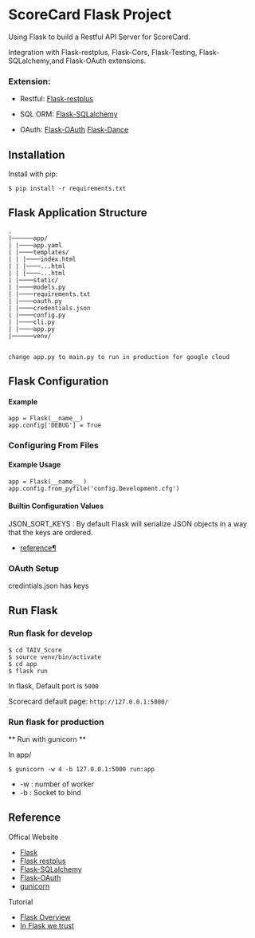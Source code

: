 # ScoreCard Flask Project

Using Flask to build a Restful API Server for ScoreCard.

Integration with Flask-restplus, Flask-Cors, Flask-Testing, Flask-SQLalchemy,and Flask-OAuth extensions.

### Extension:
- Restful: [Flask-restplus](http://flask-restplus.readthedocs.io/en/stable/)

- SQL ORM: [Flask-SQLalchemy](http://flask-sqlalchemy.pocoo.org/2.1/)

- OAuth: [Flask-OAuth](https://pythonhosted.org/Flask-OAuth/) [Flask-Dance](https://flask-dance.readthedocs.io/en/latest/) 

## Installation

Install with pip:

```
$ pip install -r requirements.txt
```

## Flask Application Structure 
```
.
|──────app/
| |────app.yaml
| |────templates/
| | |────index.html
| | |────...html
| | |────...html
| |────static/
| |────models.py
| |────requirements.txt
| |────oauth.py
| |────credentials.json
| |────config.py
| |────cli.py
| |────app.py
|──────venv/


change app.py to main.py to run in production for google cloud
```

## Flask Configuration

#### Example

```
app = Flask(__name__)
app.config['DEBUG'] = True
```
### Configuring From Files

#### Example Usage

```
app = Flask(__name__ )
app.config.from_pyfile('config.Development.cfg')
```

#### Builtin Configuration Values


JSON_SORT_KEYS : By default Flask will serialize JSON objects in a way that the keys are ordered.

- [reference¶](http://flask.pocoo.org/docs/0.12/config/)


### OAuth Setup
credintials.json has keys

 
## Run Flask
### Run flask for develop
```
$ cd TAIV_Score
$ source venv/bin/activate
$ cd app
$ flask run
```
In flask, Default port is `5000`

Scorecard default page:  `http://127.0.0.1:5000/`

### Run flask for production

** Run with gunicorn **

In  app/

```
$ gunicorn -w 4 -b 127.0.0.1:5000 run:app

```

* -w : number of worker
* -b : Socket to bind

## Reference

Offical Website

- [Flask](http://flask.pocoo.org/)
- [Flask restplus](http://flask-restplus.readthedocs.io/en/stable/)
- [Flask-SQLalchemy](http://flask-sqlalchemy.pocoo.org/2.1/)
- [Flask-OAuth](https://pythonhosted.org/Flask-OAuth/)
- [gunicorn](http://gunicorn.org/)

Tutorial

- [Flask Overview](https://www.slideshare.net/maxcnunes1/flask-python-16299282)
- [In Flask we trust](http://igordavydenko.com/talks/ua-pycon-2012.pdf)

